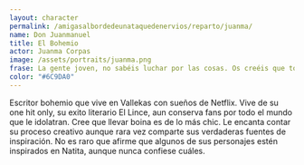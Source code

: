```yaml
---
layout: character
permalink: /amigasalbordedeunataquedenervios/reparto/juanma/
name: Don Juanmanuel
title: El Bohemio
actor: Juanma Corpas 
image: /assets/portraits/juanma.png
frase: La gente joven, no sabéis luchar por las cosas. Os creéis que todo es placer. Pues no, hay que sufrir. Y mucho
color: "#6C9DA0"
---
```

Escritor bohemio que vive en Vallekas con sueños de Netflix. Vive de su one hit only, su exito literario El Lince, aun conserva fans por todo el mundo que le idolatran. Cree que llevar boina es de lo más chic. Le encanta contar su proceso creativo aunque rara vez comparte sus verdaderas fuentes de inspiración. No es raro que afirme que algunos de sus personajes estén inspirados en Natita, aunque nunca confiese cuáles.